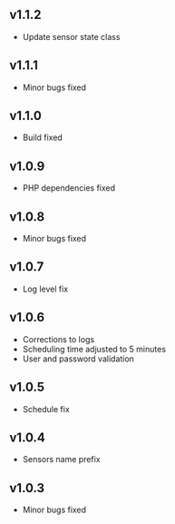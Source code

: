 ## v1.1.2

- Update sensor state class

## v1.1.1

- Minor bugs fixed

## v1.1.0

- Build fixed

## v1.0.9

- PHP dependencies fixed

## v1.0.8

- Minor bugs fixed

## v1.0.7

- Log level fix

## v1.0.6

- Corrections to logs
- Scheduling time adjusted to 5 minutes
- User and password validation

## v1.0.5

- Schedule fix

## v1.0.4

- Sensors name prefix

## v1.0.3

- Minor bugs fixed
